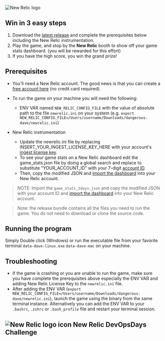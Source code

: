 ![New Relic logo](https://newrelic.com/static-assets/images/logo/nr-logo-50vh.png)

## Win in 3 easy steps
1. Download the [latest release](https://github.com/zmrfzn/data-driven-dave/releases) and complete the prerequisites below including the New Relic instrumentation.
2. Play the game, and stop by the **New Relic** booth to show off your game stats dashboard. (you will be rewarded for this effort)
3. If you have the high score, you win the grand prize!

## Prerequisites

- You'll need a New Relic account. The good news is that you can create a [free account here](https://newrelic.com/signup?utm_source=event&utm_medium=community&utm_campaign=apj-fy-24-q1-devrel-kcdmumbai) (no credit card required).
- To run the game on your machine you will need the following:
  - ENV VAR named `NEW_RELIC_CONFIG_FILE` with the value of absolute path to the file `newrelic.ini` on your system (e.g. `export NEW_RELIC_CONFIG_FILE=/Users/username/Downloads/dangerous-dave/newrelic.ini`)
  
- New Relic instrumentation
  - Update the newrelic.ini file by replacing INSERT_YOUR_INGEST_LICENSE_KEY_HERE with your account's [ingest license key](https://docs.newrelic.com/docs/apis/intro-apis/new-relic-api-keys/).
  - To see your game stats on a New Relic dashboard edit the game_stats.json file by doing a global search and replace to substitute "YOUR_ACCOUNT_ID" with your 7-digit [account ID](https://docs.newrelic.com/docs/accounts/accounts-billing/account-structure/account-id/). 
  - Then, copy the modified JSON and [import the dashboard](https://docs.newrelic.com/docs/query-your-data/explore-query-data/dashboards/introduction-dashboards/#dashboards-import) into your New Relic account.

> NOTE: Import the `game_stats_2days.json` and copy the modified JSON with your account ID and [import the dashboard](https://docs.newrelic.com/docs/query-your-data/explore-query-data/dashboards/introduction-dashboards/#dashboards-import) into your New Relic account.  

> Note: the release bundle contains all the files you need to run the game. You do not need to download or clone the source code.

## Running the program

Simply Double click (Windows) or run the executable file from your favorite terminal `data-dave-linux.exe` `data-dave-mac` on your machine.

## Troubleshooting

- If the game is crashing or you are unable to run the game, make sure you have complete the prerequisites above especially the ENV VAR and adding New Relic License Key to the `newrelic.ini` file.
- After adding the ENV VAR (`export NEW_RELIC_CONFIG_FILE=/Users/username/Downloads/dangerous-dave/newrelic.ini`), launch the game using the binary from the same terminal instance. Alternatively you can add the ENV VAR to your `.bashrc`, `.zshrc` or `.bash_profile` file and restart your terminal session.

## ![New Relic logo icon](https://newrelic.com/static-assets/images/icons/avatar-newrelic.png) New Relic DevOpsDays Challenge


